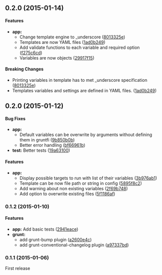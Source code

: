 <a name="0.2.0"></a>
## 0.2.0 (2015-01-14)


#### Features

* **app:**
  * Change template engine to _underscore ([8013325e](http://github.com/mkatanski/grunt-produce/commit/8013325e795d325c8b189ad56f173bece98c0c24))
  * Templates are now YAML files ([1ad0b249](http://github.com/mkatanski/grunt-produce/commit/1ad0b249a224b9dd214a62dd69f9a7bfa2f34a34))
  * Add validate functions to each variable and required option ([f275c6cd](http://github.com/mkatanski/grunt-produce/commit/f275c6cd3d3897b26bba10e104bb7a07ed724ad5))
  * Variables are now objects ([29917f15](http://github.com/mkatanski/grunt-produce/commit/29917f15e87cac7e23fe72c0d128a0e9dbba1ff3))


#### Breaking Changes

* Printing variables in template has to met _underscore specification
 ([8013325e](http://github.com/mkatanski/grunt-produce/commit/8013325e795d325c8b189ad56f173bece98c0c24))
* Templates variables and settings are defined in YAML files.
 ([1ad0b249](http://github.com/mkatanski/grunt-produce/commit/1ad0b249a224b9dd214a62dd69f9a7bfa2f34a34))


<a name="0.2.0"></a>
## 0.2.0 (2015-01-12)


#### Bug Fixes

* **app:**
  * Default variables can be overwrite by arguments without defining them in gruntfi ([9b850b0b](http://github.com/mkatanski/grunt-produce/commit/9b850b0b7f4445f9783d1d00f218d06cca44385d))
  * Better error handling ([bf66961b](http://github.com/mkatanski/grunt-produce/commit/bf66961b57baad5eb1c00b80965338ee4d156b69))
* **test:** Better tests ([19a63100](http://github.com/mkatanski/grunt-produce/commit/19a631005d640a91ec8d900ecdf55e0b40a3dd23))


#### Features

* **app:**
  * Display possible targets to run with list of their variables ([3b976ab1](http://github.com/mkatanski/grunt-produce/commit/3b976ab123f6e1eeb0e96ff6c6ecfa2a44f4dbe2))
  * Template can be now file path or string in config ([5895f8c2](http://github.com/mkatanski/grunt-produce/commit/5895f8c2615f2af4c2dee3d0541af3260769fce0))
  * Add warning about non existing variables ([2f69b748](http://github.com/mkatanski/grunt-produce/commit/2f69b748b9d001e1f357559befedd2e954312274))
  * Add option to overwrite existing files ([5f1186af](http://github.com/mkatanski/grunt-produce/commit/5f1186af760e8b771e07555264d703c1b925f4ce))


<a name="0.1.2"></a>
### 0.1.2 (2015-01-10)


#### Features

* **app:** Add basic tests ([2941eace](http://github.com/mkatanski/grunt-produce/commit/2941eacea44e80698ac53435ee2ad3cdae0f7f8c))
* **grunt:**
  * add grunt-bump plugin ([a2600e4c](http://github.com/mkatanski/grunt-produce/commit/a2600e4cfc07c2877d4e32551907fc0be779980c))
  * add grunt-conventional-changelog plugin ([a97337bd](http://github.com/mkatanski/grunt-produce/commit/a97337bd145110e4f9016b6b334d4322a6b2d0b8))



<a name="0.1.1"></a>
### 0.1.1 (2015-01-06)
First release